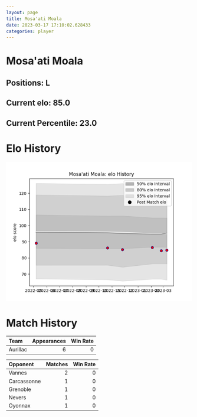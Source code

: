 ```yaml
---  
layout: page  
title: Mosa'ati Moala  
date: 2023-03-17 17:10:02.628433  
categories: player  
---
```

# Mosa'ati Moala

## Positions: L

## Current elo: 85.0

## Current Percentile: 23.0

# Elo History


![elo history](history_Mosa'atiMoala.png)
# Match History


| Team     |   Appearances |   Win Rate |
|:---------|--------------:|-----------:|
| Aurillac |             6 |          0 |

| Opponent    |   Matches |   Win Rate |
|:------------|----------:|-----------:|
| Vannes      |         2 |          0 |
| Carcassonne |         1 |          0 |
| Grenoble    |         1 |          0 |
| Nevers      |         1 |          0 |
| Oyonnax     |         1 |          0 |